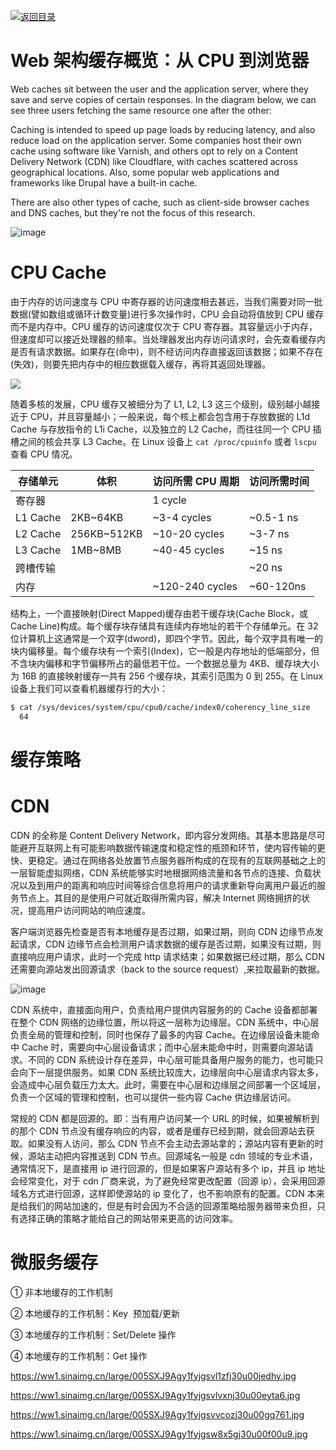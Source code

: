 [![返回目录](https://parg.co/UCb)](https://github.com/wx-chevalier/Awesome-CheatSheets)

# Web 架构缓存概览：从 CPU 到浏览器

Web caches sit between the user and the application server, where they save and serve copies of certain responses. In the diagram below, we can see three users fetching the same resource one after the other:

Caching is intended to speed up page loads by reducing latency, and also reduce load on the application server. Some companies host their own cache using software like Varnish, and others opt to rely on a Content Delivery Network (CDN) like Cloudflare, with caches scattered across geographical locations. Also, some popular web applications and frameworks like Drupal have a built-in cache.

There are also other types of cache, such as client-side browser caches and DNS caches, but they're not the focus of this research.

![image](https://user-images.githubusercontent.com/5803001/44158629-ba66f800-a0e7-11e8-9d4d-23c0b2dd096d.png)

# CPU Cache

由于内存的访问速度与 CPU 中寄存器的访问速度相去甚远，当我们需要对同一批数据(譬如数组或循环计数变量)进行多次操作时，CPU 会自动将值放到 CPU 缓存而不是内存中。CPU 缓存的访问速度仅次于 CPU 寄存器。其容量远小于内存，但速度却可以接近处理器的频率。当处理器发出内存访问请求时，会先查看缓存内是否有请求数据。如果存在(命中)，则不经访问内存直接返回该数据；如果不存在(失效)，则要先把内存中的相应数据载入缓存，再将其返回处理器。

![](http://ifeve.com/wp-content/uploads/2013/03/cpu.png)

随着多核的发展，CPU 缓存又被细分为了 L1, L2, L3 这三个级别，级别越小越接近于 CPU，并且容量越小；一般来说，每个核上都会包含用于存放数据的 L1d Cache 与存放指令的 L1i Cache，以及独立的 L2 Cache，而往往同一个 CPU 插槽之间的核会共享 L3 Cache。在 Linux 设备上 `cat /proc/cpuinfo` 或者 `lscpu` 查看 CPU 情况。

| 存储单元 | 体积        | 访问所需 CPU 周期 | 访问所需时间 |
| -------- | ----------- | ----------------- | ------------ |
| 寄存器   |             | 1 cycle           |              |
| L1 Cache | 2KB~64KB    | ~3-4 cycles       | ~0.5-1 ns    |
| L2 Cache | 256KB~512KB | ~10-20 cycles     | ~3-7 ns      |
| L3 Cache | 1MB~8MB     | ~40-45 cycles     | ~15 ns       |
| 跨槽传输 |             |                   | ~20 ns       |
| 内存     |             | ~120-240 cycles   | ~60-120ns    |

结构上，一个直接映射(Direct Mapped)缓存由若干缓存块(Cache Block，或 Cache Line)构成。每个缓存块存储具有连续内存地址的若干个存储单元。在 32 位计算机上这通常是一个双字(dword)，即四个字节。因此，每个双字具有唯一的块内偏移量。每个缓存块有一个索引(Index)，它一般是内存地址的低端部分，但不含块内偏移和字节偏移所占的最低若干位。一个数据总量为 4KB、缓存块大小为 16B 的直接映射缓存一共有 256 个缓存块，其索引范围为 0 到 255。在 Linux 设备上我们可以查看机器缓存行的大小：

```sh
$ cat /sys/devices/system/cpu/cpu0/cache/index0/coherency_line_size
  64
```

# 缓存策略

# CDN

CDN 的全称是 Content Delivery Network，即内容分发网络。其基本思路是尽可能避开互联网上有可能影响数据传输速度和稳定性的瓶颈和环节，使内容传输的更快、更稳定。通过在网络各处放置节点服务器所构成的在现有的互联网基础之上的一层智能虚拟网络，CDN 系统能够实时地根据网络流量和各节点的连接、负载状况以及到用户的距离和响应时间等综合信息将用户的请求重新导向离用户最近的服务节点上。其目的是使用户可就近取得所需内容，解决 Internet 网络拥挤的状况，提高用户访问网站的响应速度。

客户端浏览器先检查是否有本地缓存是否过期，如果过期，则向 CDN 边缘节点发起请求，CDN 边缘节点会检测用户请求数据的缓存是否过期，如果没有过期，则直接响应用户请求，此时一个完成 http 请求结束；如果数据已经过期，那么 CDN 还需要向源站发出回源请求（back to the source request）,来拉取最新的数据。

![image](https://user-images.githubusercontent.com/5803001/48603969-33117500-e9b3-11e8-8b1f-f9c29ec6ffcc.png)

CDN 系统中，直接面向用户，负责给用户提供内容服务的的 Cache 设备都部署在整个 CDN 网络的边缘位置，所以将这一层称为边缘层。CDN 系统中，中心层负责全局的管理和控制，同时也保存了最多的内容 Cache。在边缘层设备未能命中 Cache 时，需要向中心层设备请求；而中心层未能命中时，则需要向源站请求。不同的 CDN 系统设计存在差异，中心层可能具备用户服务的能力，也可能只会向下一层提供服务。如果 CDN 系统比较庞大，边缘层向中心层请求内容太多，会造成中心层负载压力太大。此时，需要在中心层和边缘层之间部署一个区域层，负责一个区域的管理和控制，也可以提供一些内容 Cache 供边缘层访问。

常规的 CDN 都是回源的。即：当有用户访问某一个 URL 的时候，如果被解析到的那个 CDN 节点没有缓存响应的内容，或者是缓存已经到期，就会回源站去获取。如果没有人访问，那么 CDN 节点不会主动去源站拿的；源站内容有更新的时候，源站主动把内容推送到 CDN 节点。回源域名一般是 cdn 领域的专业术语，通常情况下，是直接用 ip 进行回源的，但是如果客户源站有多个 ip，并且 ip 地址会经常变化，对于 cdn 厂商来说，为了避免经常更改配置（回源 ip），会采用回源域名方式进行回源，这样即使源站的 ip 变化了，也不影响原有的配置。CDN 本来是给我们的网站加速的，但是有时会因为不合适的回源策略给服务器带来负担，只有选择正确的策略才能给自己的网站带来更高的访问效率。

# 微服务缓存

① 非本地缓存的工作机制

② 本地缓存的工作机制：Key  预加载/更新

③ 本地缓存的工作机制：Set/Delete 操作

④ 本地缓存的工作机制：Get 操作

https://ww1.sinaimg.cn/large/005SXJ9Agy1fyjgsvl1zfj30u00jedhy.jpg

https://ww1.sinaimg.cn/large/005SXJ9Agy1fyjgsvlvxnj30u00eyta6.jpg

https://ww1.sinaimg.cn/large/005SXJ9Agy1fyjgsvvcozj30u00gq761.jpg

https://ww1.sinaimg.cn/large/005SXJ9Agy1fyjgsw8x5gj30u00f00u9.jpg
